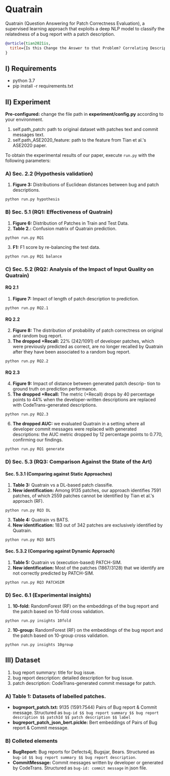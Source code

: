 Quatrain
=======
Quatrain (Question Answering for Patch Correctness Evaluation), a supervised learning approach that exploits a deep NLP model to classify the
relatedness of a bug report with a patch description.
```bibtex
@article{tian2021is,
  title={Is this Change the Answer to that Problem? Correlating Descriptions of Bug and Code Changes for Evaluating Patch Correctness},
}
```
## Ⅰ) Requirements
  * python 3.7
  * pip install -r requirements.txt

## Ⅱ) Experiment

**Pre-configured:** change the file path in **experiment/config.py** according to your environment.
  1. self.path_patch: path to original dataset with patches text and commit messages text.
  2. self.path_ASE2020_feature: path to the feature from Tian et al.'s ASE2020 paper.

To obtain the experimental results of our paper, execute `run.py` with the following parameters:

### A) Sec. 2.2 (Hypothesis validation)
  1. **Figure 3:** Distributions of Euclidean distances between bug and patch descriptions.
```
python run.py hypothesis
```

### B) Sec. 5.1 (RQ1: Effectiveness of Quatrain) 
  1. **Figure 6:** Distribution of Patches in Train and Test Data. 
  2. **Table 2.:** Confusion matrix of Quatrain prediction.
```
python run.py RQ1
```
  3. **F1:** F1 score by re-balancing the test data.
```
python run.py RQ1 balance
```  

### C) Sec. 5.2 (RQ2: Analysis of the Impact of Input Quality on Quatrain)
#### RQ 2.1
  1. **Figure 7:**  Impact of length of patch description to prediction.
```
python run.py RQ2.1
```
#### RQ 2.2
  2. **Figure 8:**  The distribution of probability of patch correctness
on original and random bug report.
  3. **The dropped +Recall:**  22% (242/1091) of developer patches, which were previously predicted as correct, are no longer recalled by Quatrain after they have been associated to a random bug report.
```
python run.py RQ2.2
```
#### RQ 2.3
  4. **Figure 9:**   Impact of distance between generated patch descrip-
tion to ground truth on prediction performance.
  5. **The dropped +Recall:**  The metric (+Recall) drops by 40 percentage points to 44\% when the developer-written descriptions are replaced with CodeTrans-generated descriptions.
```
python run.py RQ2.3
```
  6. **The dropped AUC:**  we evaluated Quatrain in a setting where all developer commit messages were replaced with generated descriptions: the AUC metric dropped by 12 percentage points to 0.770, confirming our findings.
```
python run.py RQ1 generate
```

### D) Sec. 5.3 (RQ3: Comparison Against the State of the Art)
#### Sec. 5.3.1 (Comparing against Static Approaches)
  1. **Table 3:** Quatrain vs a DL-based patch classifie.
  2. **New identification:**  Among 9135 patches, our approach identifies 7591 patches, of which 2559 patches cannot be identified by Tian et al.'s approach (RF).
```
python run.py RQ3 DL
```
  3. **Table 4:** Quatrain vs BATS.
  4. **New identification:**  183 out of 342 patches are exclusively identified by Quatrain.
```
python run.py RQ3 BATS
```

#### Sec. 5.3.2 (Comparing against Dynamic Approach)
  1. **Table 5:** Quatrain vs (execution-based) PATCH-SIM.
  2. **New identification:**  Most of the patches (1867/3128) that we identify are not correctly predicted by PATCH-SIM.
```
python run.py RQ3 PATCHSIM
```

### D) Sec. 6.1 (Experimental insights)
  1. **10-fold:** RandomForest (RF) on the embeddings of the bug report and the patch based on 10-fold cross validation.
```
python run.py insights 10fold
```
  2. **10-group:** RandomForest (RF) on the embeddings of the bug report and the patch based on 10-group cross validation.
```
python run.py insights 10group
```

## Ⅲ) Dataset
  1. bug report summary: title for bug issue.
  2. bug report description: detailed description for bug issue.
  3. patch description: CodeTrans-generated commit message for patch.

### A) Table 1: Datasets of labelled patches.
* **bugreport_patch.txt:** 9135 (1591:7544) Pairs of Bug report & Commit message. Structured as `bug-id $$ bug report summary $$ bug report description $$ patchId $$ patch description $$ label`
* **bugreport_patch_json_bert.pickle:** Bert embeddings of Pairs of Bug report & Commit message.

### B) Colleted elements
* **BugReport:** Bug reports for Defects4j, Bugsjar, Bears. Structured as `bug-id $$ bug report summary $$ bug report description`.
* **CommitMessage:** Commit messages written by developer or generated by CodeTrans. Structured as `bug-id: commit message` in json file.

[//]: # (* **Patches.zip:** collected patches for Defects4J, Bears, Bugs.jar)



[//]: # (### deduplicate.py)
[//]: # (deduplicating same patches.)